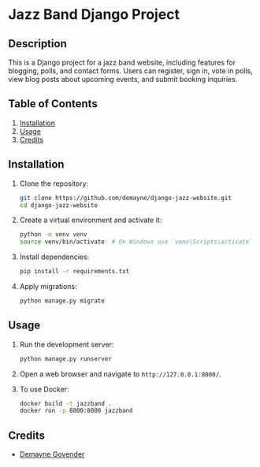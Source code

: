 # Jazz Band Django Project

## Description
This is a Django project for a jazz band website, including features for blogging, polls, and contact forms. Users can register, sign in, vote in polls, view blog posts about upcoming events, and submit booking inquiries.

## Table of Contents
1. [Installation](#installation)
2. [Usage](#usage)
3. [Credits](#credits)

## Installation
1. Clone the repository:
    ```bash
    git clone https://github.com/demayne/django-jazz-website.git
    cd django-jazz-website
    ```

2. Create a virtual environment and activate it:
    ```bash
    python -m venv venv
    source venv/bin/activate  # On Windows use `venv\Scripts\activate`
    ```

3. Install dependencies:
    ```bash
    pip install -r requirements.txt
    ```

4. Apply migrations:
    ```bash
    python manage.py migrate
    ```

## Usage
1. Run the development server:
    ```bash
    python manage.py runserver
    ```

2. Open a web browser and navigate to `http://127.0.0.1:8000/`.

3. To use Docker:
    ```bash
    docker build -t jazzband .
    docker run -p 8000:8000 jazzband
    ```

## Credits
- [Demayne Govender](https://github.com/demayne)

